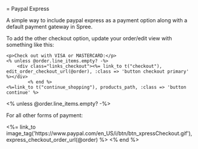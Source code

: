 = Paypal Express

A simple way to include paypal express as a payment option along with a default payment gateway in Spree.

To add the other checkout option, update your order/edit view with something like this: 

	<p>Check out with VISA or MASTERCARD:</p>
	<% unless @order.line_items.empty? -%>
		<div class="links_checkout"><%= link_to t("checkout"), edit_order_checkout_url(@order), :class => 'button checkout primary' %></div>
			<% end %>
	<%=link_to t("continue_shopping"), products_path, :class => 'button continue' %>
  
</div>
<div class="links">
<% unless @order.line_items.empty? -%>
	<p>For all other forms of payment:</p>
	<%= link_to image_tag('https://www.paypal.com/en_US/i/btn/btn_xpressCheckout.gif'), express_checkout_order_url(@order) %>
<% end %>
</div>